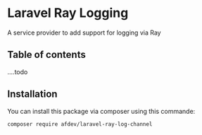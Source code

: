 # Laravel Ray Logging


A service provider to add support for logging via Ray


## Table of contents

....todo

## Installation

You can install this package via composer using this commande:

```sh
composer require afdev/laravel-ray-log-channel
```
